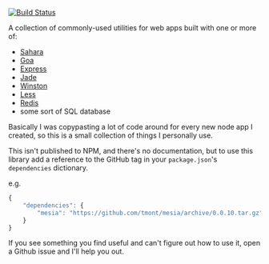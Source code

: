 [![Build Status](https://travis-ci.org/tmont/mesia.png)](https://travis-ci.org/tmont/mesia)

A collection of commonly-used utilities for web apps built with one or more of:

- [Sahara](https://github.com/tmont/sahara)
- [Goa](https://github.com/tmont/goa)
- [Express](https://github.com/visionmedia/express)
- [Jade](https://github.com/visionmedia/jade)
- [Winston](https://github.com/flatiron/winston)
- [Less](http://lesscss.org/)
- [Redis](http://redis.io/)
- some sort of SQL database

Basically I was copypasting a lot of code around for every new node app I created,
so this is a small collection of things I personally use.

This isn't published to NPM, and there's no documentation, but to use this
library add a reference to the GitHub tag in your `package.json`'s `dependencies`
dictionary.

e.g.

```javascript
{
	"dependencies": {
		"mesia": "https://github.com/tmont/mesia/archive/0.0.10.tar.gz"
	}
}
```

If you see something you find useful and can't figure out how to use it,
open a Github issue and I'll help you out.
